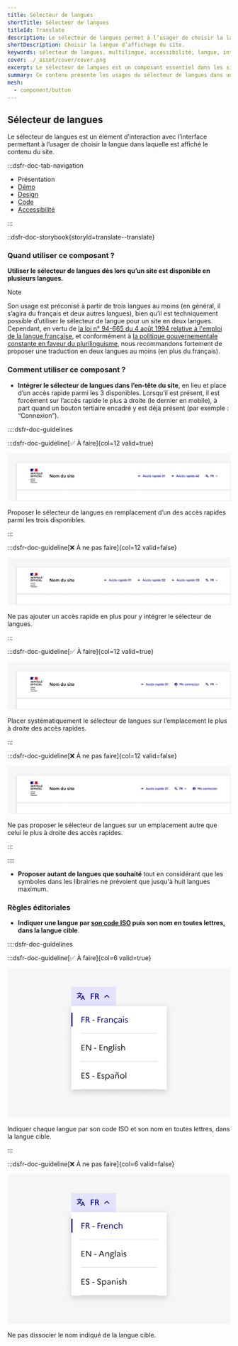 ```yaml
---
title: Sélecteur de langues
shortTitle: Sélecteur de langues
titleId: Translate
description: Le sélecteur de langues permet à l’usager de choisir la langue d’affichage du site dans un environnement multilingue.
shortDescription: Choisir la langue d’affichage du site.
keywords: sélecteur de langues, multilingue, accessibilité, langue, interface, UX, design system, en-tête, code ISO, traduction
cover: ./_asset/cover/cover.png
excerpt: Le sélecteur de langues est un composant essentiel dans les sites multilingues. Il permet à l’usager de basculer entre différentes langues tout en respectant les bonnes pratiques d’affichage et de positionnement.
summary: Ce contenu présente les usages du sélecteur de langues dans un site disponible en plusieurs langues. Il précise son positionnement recommandé dans l’interface, généralement dans l’en-tête en tant qu’accès rapide, ainsi que les règles éditoriales à respecter pour nommer les langues avec clarté. Il rappelle également les recommandations juridiques liées à l’affichage du français. Ce guide est destiné aux concepteurs de sites publics ou multilingues qui souhaitent garantir une navigation fluide, cohérente et conforme aux bonnes pratiques.
mesh:
  - component/button
---
```


## Sélecteur de langues

Le sélecteur de langues est un élément d’interaction avec l’interface permettant à l’usager de choisir la langue dans laquelle est affiché le contenu du site.

:::dsfr-doc-tab-navigation

- Présentation
- [Démo](./demo/index.md)
- [Design](./design/index.md)
- [Code](./code/index.md)
- [Accessibilité](./accessibility/index.md)

:::

::dsfr-doc-storybook{storyId=translate--translate}

### Quand utiliser ce composant ?

**Utiliser le sélecteur de langues dès lors qu’un site est disponible en plusieurs langues.**

> [!NOTE]
> Son usage est préconisé à partir de trois langues au moins (en général, il s’agira du français et deux autres langues), bien qu’il est techniquement possible d’utiliser le sélecteur de langue pour un site en deux langues.
Cependant, en vertu de [la loi n° 94-665 du 4 août 1994 relative à l'emploi de la langue française](https://www.legifrance.gouv.fr/loda/id/JORFTEXT000000349929/2022-06-17/), et conformément à [la politique gouvernementale constante en faveur du plurilinguisme](https://www.legifrance.gouv.fr/jorf/id/JORFTEXT000000411109), nous recommandons fortement de proposer une traduction en deux langues au moins (en plus du français).

### Comment utiliser ce composant ?

- **Intégrer le sélecteur de langues dans l’en-tête du site**, en lieu et place d’un accès rapide parmi les 3 disponibles. Lorsqu’il est présent, il est forcément sur l’accès rapide le plus à droite (le dernier en mobile), à part quand un bouton tertiaire encadré y est déjà présent (par exemple : “Connexion”).

::::dsfr-doc-guidelines

:::dsfr-doc-guideline[✅ À faire]{col=12 valid=true}

![](./_asset/use/do-1.png)

Proposer le sélecteur de langues en remplacement d’un des accès rapides parmi les trois disponibles.

:::

:::dsfr-doc-guideline[❌ À ne pas faire]{col=12 valid=false}

![](./_asset/use/dont-1.png)

Ne pas ajouter un accès rapide en plus pour y intégrer le sélecteur de langues.

:::

:::dsfr-doc-guideline[✅ À faire]{col=12 valid=true}

![](./_asset/use/do-2.png)

Placer systématiquement le sélecteur de langues sur l’emplacement le plus à droite des accès rapides.

:::

:::dsfr-doc-guideline[❌ À ne pas faire]{col=12 valid=false}

![](./_asset/use/dont-2.png)

Ne pas proposer le sélecteur de langues sur un emplacement autre que celui le plus à droite des accès rapides.

:::

::::

- **Proposer autant de langues que souhaité** tout en considérant que les symboles dans les librairies ne prévoient que jusqu'à huit langues maximum.

### Règles éditoriales

- **Indiquer une langue par [son code ISO](https://fr.wikipedia.org/wiki/Liste_des_codes_ISO_639-1) puis son nom en toutes lettres, dans la langue cible**.

::::dsfr-doc-guidelines

:::dsfr-doc-guideline[✅ À faire]{col=6 valid=true}

![](./_asset/edit/do-1.png)

Indiquer chaque langue par son code ISO et son nom en toutes lettres, dans la langue cible.

:::

:::dsfr-doc-guideline[❌ À ne pas faire]{col=6 valid=false}

![](./_asset/edit/dont-1.png)

Ne pas dissocier le nom indiqué de la langue cible.